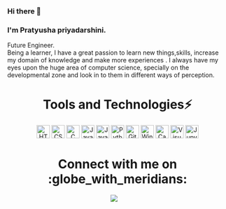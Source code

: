 ### Hi there 👋
### I'm Pratyusha priyadarshini.
Future Engineer. <br>
Being a learner, I have a great passion to learn new things,skills, increase my domain of knowledge and make more experiences . I always have my eyes upon the huge area of computer science, specially on the developmental zone and look in to them in different ways of perception.

<h1 align="center"> Tools and Technologies⚡</h1>
<p align="center">
  <img src="https://img.shields.io/badge/html5-%23E34F26?logo=html5&logoColor=white" alt="HTML5 logo" title="HTML5" height="30" />
  <img src="https://img.shields.io/badge/css3-%231572B6?logo=css3&logoColor=white" alt="CSS3 logo" title="CSS3" height="30" />
  <img src="https://img.shields.io/badge/c-%2300599C?logo=c&logoColor=white" alt="C logo" title="C" height="30" />
  <img src="https://img.shields.io/badge/JavaScript-323330?style=for-the-badge&logo=javascript&logoColor=F7DF1E" alt="JavaScript logo" title="JavaScript" height="30" />
  <img src="https://img.shields.io/badge/java-%23ED8B00?logo=java&logoColor=white" alt="Java logo" title="Java" height="30" />
  <img src="https://img.shields.io/badge/python-3670A0?logo=python&logoColor=ffdd54" alt="Python logo" title="Python" height="30" />
  <img src="https://img.shields.io/badge/github-%23121011?logo=github&logoColor=white" alt="GitHub logo" title="GitHub" height="30" />
  <img src="https://img.shields.io/badge/Windows-0078D6?logo=windows&logoColor=white" alt="Windows logo" title="Windows" height="30" />
  <img src="https://img.shields.io/badge/Canva-%2300C4CC?logo=Canva&logoColor=white" alt="Canva logo" title="Canva" height="30" />
  <img src="https://img.shields.io/badge/VS%20Code-282C34?logo=visual-studio-code&logoColor=007ACC" alt="Visual Studio Code logo" title="Visual Studio Code" height="30" />
  <img src="https://img.shields.io/badge/jupyter-%23FA0F00?logo=jupyter&logoColor=white" alt="Jupyter logo" title="Jupyter" height="30" />
</p>

<h1 align="center"> Connect with me on :globe_with_meridians:</h1>
<p align="center">
  <a target="_blank"href="https://www.linkedin.com/in/pratyusha-priyadarshini-877215213/"><img src="https://img.shields.io/badge/linkedin-%230077B5.svg?&style=for-the-badge&logo=linkedin&logoColor=white" /></a>&nbsp;&nbsp;&nbsp;&nbsp;
</p>
